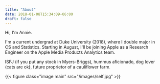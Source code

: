 ```yaml
---
title: "About"
date: 2018-01-08T15:34:09-06:00
draft: false
---
```


Hi, I'm Annie.

I'm a current undergrad at Duke University (2018), where I double major in CS and Statistics. Starting in August, I'll be joining Apple as a Research Engineer on the Apple Media Products Analytics team. 

ISFJ (if you put any stock in Myers-Briggs), hummus aficionado, dog lover (cats are ok), future proprietor of a cauliflower farm.  

{{< figure class="image main" src="/images/self.jpg" >}}